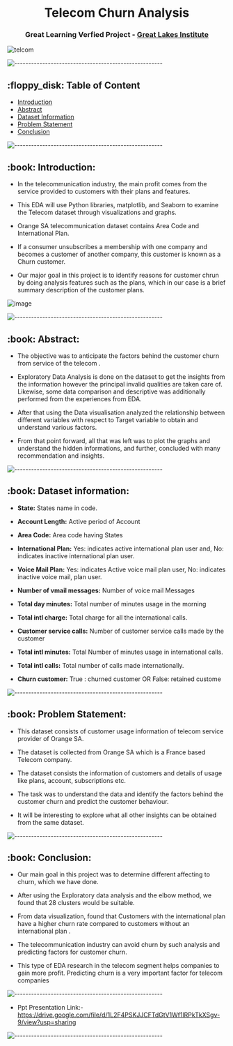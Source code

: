 

<h1 align="center"> Telecom Churn Analysis
 </h1>

<h3 align="center"> Great Learning Verfied Project - <a href="https://www.almabetter.com/"> Great Lakes Institute </a> </h5>

![telcom](https://user-images.githubusercontent.com/95616692/167258167-901f3de8-0bd5-46ea-ada1-d04ecf985cac.png)


<p> </p>

![-----------------------------------------------------](https://raw.githubusercontent.com/andreasbm/readme/master/assets/lines/rainbow.png)

<h2> :floppy_disk: Table of Content</h2>

  * [Introduction](#Introduction)
  * [Abstract](#Abstract)
  * [Dataset Information](#dataset-information)
  * [Problem Statement](#Problem-Statement)
  * [Conclusion](#Conclusion)


![-----------------------------------------------------](https://raw.githubusercontent.com/andreasbm/readme/master/assets/lines/rainbow.png)


<h2> :book: Introduction:</h2>

* In the telecommunication industry, the main profit comes from the service provided to customers with their plans and features.

* This EDA will use Python libraries, matplotlib, and Seaborn to examine the Telecom dataset through visualizations and graphs. 

* Orange SA telecommunication dataset contains Area Code and International Plan.

* If a consumer unsubscribes a membership with one company and becomes a customer of another company, this customer is known as a Churn customer.

* Our major goal in this project is to identify reasons for customer chrun by doing analysis features such as the plans, which in our case is a brief summary description of the customer plans.


![image](https://user-images.githubusercontent.com/95616692/167260084-61a6c20c-fe81-45c4-8f8d-f668f18a4b4e.png)



![-----------------------------------------------------](https://raw.githubusercontent.com/andreasbm/readme/master/assets/lines/rainbow.png)


<h2> :book: Abstract:</h2>

* The objective was to anticipate the factors behind the customer churn from service of the telecom .

* Exploratory Data Analysis is done on the dataset to get the insights from the information however the principal invalid qualities are taken care of. Likewise, some data comparison and descriptive was additionally performed from the experiences from EDA.

* After that using the Data visualisation analyzed the relationship between different variables with respect to Target variable to obtain and understand various factors. 

* From that point forward, all that was left was to plot the graphs and understand the hidden informations, and further, concluded with many recommendation and insights.



![-----------------------------------------------------](https://raw.githubusercontent.com/andreasbm/readme/master/assets/lines/rainbow.png)


<h2> :book: Dataset information:</h2>


* **State:** States name in code.


* **Account Length:** Active period of Account



* **Area Code:** Area code having States


* **International Plan:** Yes: indicates active international plan user and, No: indicates inactive international plan user.


* **Voice Mail Plan:** Yes: indicates Active voice mail plan user, No: indicates inactive voice mail, plan user.


* **Number of vmail messages:** Number of voice mail Messages


* **Total day minutes:** Total number of minutes usage in the morning


* **Total intl charge:** Total charge for all the international calls.


* **Customer service calls:** Number of customer service calls made by the customer


* **Total intl minutes:** Total Number of minutes usage in international calls.


* **Total intl calls:** Total number of calls made internationally.


* **Churn customer:** True : churned customer OR False:  retained custome




![-----------------------------------------------------](https://raw.githubusercontent.com/andreasbm/readme/master/assets/lines/rainbow.png)

<h2> :book: Problem Statement:</h2>

* This dataset consists of customer usage information of telecom service provider of Orange SA. 

* The dataset is collected from  Orange SA which is a France based Telecom company.

* The dataset consists the information of customers and details of usage like plans, account, subscriptions etc.

* The task was to understand the data and identify the factors behind the customer churn and predict the customer behaviour. 

* It will be interesting to explore what all other insights can be obtained from the same dataset.



![-----------------------------------------------------](https://raw.githubusercontent.com/andreasbm/readme/master/assets/lines/rainbow.png)

<h2> :book: Conclusion:</h2>

* Our main goal in this project was to determine different affecting to churn, which we have done.

* After using the Exploratory data analysis and the elbow method, we found that 28 clusters would be suitable.

* From data visualization, found that Customers with the international plan have a higher churn rate compared to customers without an international plan .

* The telecommunication industry can avoid churn by such analysis and predicting factors for customer churn.

* This type of EDA research in the telecom segment helps companies to gain more profit. Predicting churn is a very important factor for telecom companies




![-----------------------------------------------------](https://raw.githubusercontent.com/andreasbm/readme/master/assets/lines/rainbow.png)

* Ppt Presentation Link:-https://drive.google.com/file/d/1L2F4PSKJJCFTdGtV1Wf1lRPkTkXSgv-9/view?usp=sharing




![-----------------------------------------------------](https://raw.githubusercontent.com/andreasbm/readme/master/assets/lines/rainbow.png)
